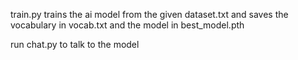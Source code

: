 train.py trains the ai model from the given dataset.txt and saves the vocabulary in vocab.txt and the model in best_model.pth

run chat.py to talk to the model
